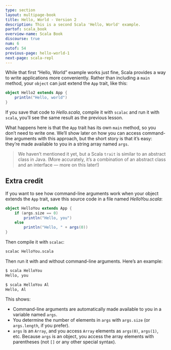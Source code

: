 ```yaml
---
type: section
layout: multipage-book
title: Hello, World - Version 2
description: This is a second Scala 'Hello, World' example.
partof: scala_book
overview-name: Scala Book
discourse: true
num: 6
outof: 54
previous-page: hello-world-1
next-page: scala-repl
---
```


While that first “Hello, World” example works just fine, Scala provides a way to write applications more conveniently. Rather than including a `main` method, your `object` can just extend the `App` trait, like this:

```scala
object Hello2 extends App {
    println("Hello, world")
}
```

If you save that code to *Hello.scala*, compile it with `scalac` and run it with `scala`, you’ll see the same result as the previous lesson.

What happens here is that the `App` trait has its own `main` method, so you don’t need to write one. We’ll show later on how you can access command-line arguments with this approach, but the short story is that it’s easy: they’re made available to you in a string array named `args`.

>We haven’t mentioned it yet, but a Scala `trait` is similar to an abstract class in Java. (More accurately, it’s a combination of an abstract class and an interface — more on this later!)



## Extra credit

If you want to see how command-line arguments work when your object extends the `App` trait, save this source code in a file named *HelloYou.scala*:

```scala
object HelloYou extends App {
    if (args.size == 0)
        println("Hello, you")
    else
        println("Hello, " + args(0))
}
```

Then compile it with `scalac`:

```sh
scalac HelloYou.scala
```

Then run it with and without command-line arguments. Here’s an example:

```sh
$ scala HelloYou
Hello, you

$ scala HelloYou Al
Hello, Al
```

This shows:

- Command-line arguments are automatically made available to you in a variable named `args`.
- You determine the number of elements in `args` with `args.size` (or `args.length`, if you prefer).
- `args` is an `Array`, and you access `Array` elements as `args(0)`, `args(1)`, etc. Because `args` is an object, you access the array elements with parentheses (not `[]` or any other special syntax).












